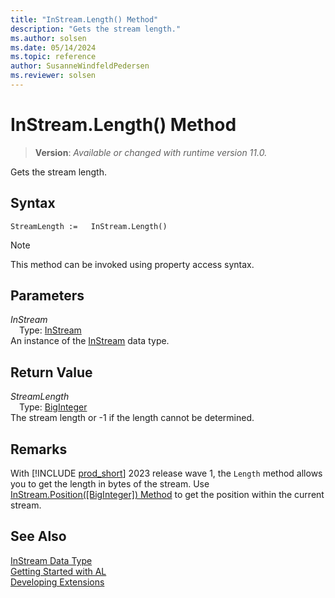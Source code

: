 ```yaml
---
title: "InStream.Length() Method"
description: "Gets the stream length."
ms.author: solsen
ms.date: 05/14/2024
ms.topic: reference
author: SusanneWindfeldPedersen
ms.reviewer: solsen
---
```

[//]: # (START>DO_NOT_EDIT)
[//]: # (IMPORTANT:Do not edit any of the content between here and the END>DO_NOT_EDIT.)
[//]: # (Any modifications should be made in the .xml files in the ModernDev repo.)
# InStream.Length() Method
> **Version**: _Available or changed with runtime version 11.0._

Gets the stream length.


## Syntax
```AL
StreamLength :=   InStream.Length()
```
> [!NOTE]
> This method can be invoked using property access syntax.
## Parameters
*InStream*  
&emsp;Type: [InStream](instream-data-type.md)  
An instance of the [InStream](instream-data-type.md) data type.  

## Return Value
*StreamLength*  
&emsp;Type: [BigInteger](../biginteger/biginteger-data-type.md)  
The stream length or -1 if the length cannot be determined.


[//]: # (IMPORTANT: END>DO_NOT_EDIT)

## Remarks

With [!INCLUDE [prod_short](../../includes/prod_short.md)] 2023 release wave 1, the `Length` method allows you to get the length in bytes of the stream. Use [InStream.Position([BigInteger]) Method](instream-position-method.md) to get the position within the current stream.

## See Also
[InStream Data Type](instream-data-type.md)  
[Getting Started with AL](../../devenv-get-started.md)  
[Developing Extensions](../../devenv-dev-overview.md)